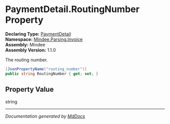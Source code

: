 ﻿<!--  
  <auto-generated>   
    The contents of this file were generated by a tool.  
    Changes to this file may be list if the file is regenerated  
  </auto-generated>   
-->

# PaymentDetail.RoutingNumber Property

**Declaring Type:** [PaymentDetail](../index.md)  
**Namespace:** [Mindee.Parsing.Invoice](../../index.md)  
**Assembly:** Mindee  
**Assembly Version:** 1.1.0

The routing number.

```csharp
[JsonPropertyName("routing_number")]
public string RoutingNumber { get; set; }
```

## Property Value

string

___

*Documentation generated by [MdDocs](https://github.com/ap0llo/mddocs)*
